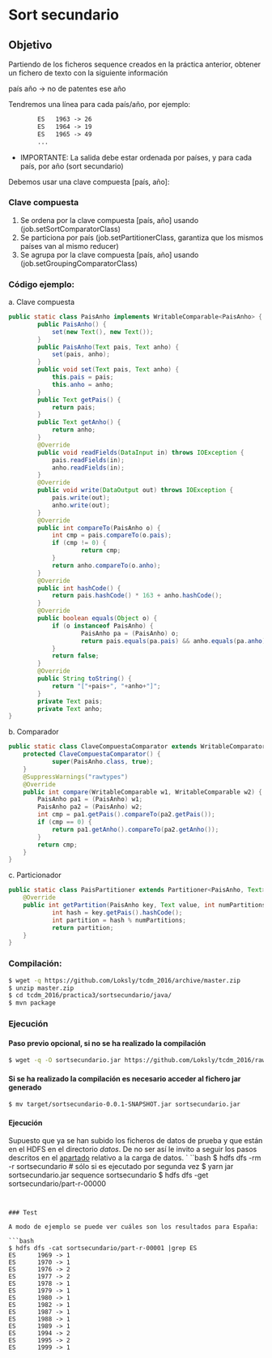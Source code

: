 # Sort secundario


## Objetivo

Partiendo de los ficheros sequence creados en la práctica anterior, obtener un fichero de texto con la siguiente información

país     año -> no de patentes ese año

Tendremos una línea para cada país/año, por ejemplo: 
```txt
		ES   1963 -> 26
		ES   1964 -> 19
		ES   1965 -> 49
		...
```

* IMPORTANTE: La salida debe estar ordenada por países, y para cada país, por año (sort secundario)

Debemos usar una clave compuesta [país, año]:

### Clave compuesta

1. Se ordena por la clave compuesta [país, año] usando (job.setSortComparatorClass)
2. Se particiona por país (job.setPartitionerClass, garantiza que los mismos países van al mismo reducer)
3. Se agrupa por la clave compuesta [país, año] usando (job.setGroupingComparatorClass)


### Código ejemplo:

a. Clave compuesta

```java
public static class PaisAnho implements WritableComparable<PaisAnho> {
		public PaisAnho() {
			set(new Text(), new Text());
		}
		public PaisAnho(Text pais, Text anho) {
			set(pais, anho);
		}
		public void set(Text pais, Text anho) {
			this.pais = pais;
			this.anho = anho;
		}
		public Text getPais() {
			return pais;
		}
		public Text getAnho() {
			return anho;
		}
		@Override
		public void readFields(DataInput in) throws IOException {
			pais.readFields(in);
			anho.readFields(in);
		}
		@Override
		public void write(DataOutput out) throws IOException {
			pais.write(out);
			anho.write(out);
		}
		@Override
		public int compareTo(PaisAnho o) {
			int cmp = pais.compareTo(o.pais);
			if (cmp != 0) {
					return cmp;
			}
			return anho.compareTo(o.anho);
		}
		@Override
		public int hashCode() {
			return pais.hashCode() * 163 + anho.hashCode();
		}
		@Override
		public boolean equals(Object o) {
			if (o instanceof PaisAnho) {
					PaisAnho pa = (PaisAnho) o;
					return pais.equals(pa.pais) && anho.equals(pa.anho);
			}
			return false;
		}
		@Override
		public String toString() {
			return "["+pais+", "+anho+"]";
		}
		private Text pais;
		private Text anho;
}
```

b. Comparador

```java
public static class ClaveCompuestaComparator extends WritableComparator {
	protected ClaveCompuestaComparator() {
			super(PaisAnho.class, true);
	}
	@SuppressWarnings("rawtypes")
	@Override
	public int compare(WritableComparable w1, WritableComparable w2) {
		PaisAnho pa1 = (PaisAnho) w1;
		PaisAnho pa2 = (PaisAnho) w2;
		int cmp = pa1.getPais().compareTo(pa2.getPais());
		if (cmp == 0) {
			return pa1.getAnho().compareTo(pa2.getAnho());
		}
		return cmp;
	}
}
```

c. Particionador

```java
public static class PaisPartitioner extends Partitioner<PaisAnho, Text> {
	@Override
	public int getPartition(PaisAnho key, Text value, int numPartitions) {
			int hash = key.getPais().hashCode();
			int partition = hash % numPartitions;
			return partition;
	}
}
```


### Compilación:

```bash
$ wget -q https://github.com/Loksly/tcdm_2016/archive/master.zip
$ unzip master.zip
$ cd tcdm_2016/practica3/sortsecundario/java/
$ mvn package
```

### Ejecución

#### Paso previo opcional, si no se ha realizado la compilación
```bash
$ wget -q -O sortsecundario.jar https://github.com/Loksly/tcdm_2016/raw/master/practica3/sortsecundario/target/sortsecundario-0.0.1-SNAPSHOT.jar
```

#### Si se ha realizado la compilación es necesario acceder al fichero jar generado
```bash
$ mv target/sortsecundario-0.0.1-SNAPSHOT.jar sortsecundario.jar
```

#### Ejecución

Supuesto que ya se han subido los ficheros de datos de prueba y que están en el HDFS en el directorio _datos_.
De no ser así le invito a seguir los pasos descritos en el 
[apartado](https://github.com/Loksly/tcdm_2016/tree/master/practica3#carga-de-datos-de-prueba)
relativo a la carga de datos.
`
``bash
$ hdfs dfs -rm -r sortsecundario # sólo si es ejecutado por segunda vez
$ yarn jar sortsecundario.jar sequence sortsecundario
$ hdfs dfs -get sortsecundario/part-r-00000
```


### Test

A modo de ejemplo se puede ver cuáles son los resultados para España:

```bash
$ hdfs dfs -cat sortsecundario/part-r-00001 |grep ES
ES      1969 -> 1
ES      1970 -> 1
ES      1976 -> 2
ES      1977 -> 2
ES      1978 -> 1
ES      1979 -> 1
ES      1980 -> 1
ES      1982 -> 1
ES      1987 -> 1
ES      1988 -> 1
ES      1989 -> 1
ES      1994 -> 2
ES      1995 -> 2
ES      1999 -> 1
```
